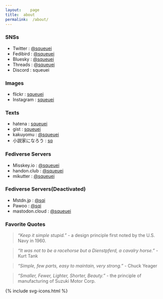 ```yaml
---
layout:    page
title:  about
permalink:  /about/
---
```


### SNSs

- Twitter : [@squeuei](https://twitter.com/squeuei)
- Fedibird : [@squeuei](https://fedibird.com/@squeuei)
- Bluesky : [@squeuei](https://bsky.app/profile/squeuei.bsky.social)
- Threads : [@squeuei](https://www.threads.net/@squeuei)
- Discord : squeuei

### Images

- flickr : [squeuei](http://flickr.com/photos/squeuei/)
- Instagram : [squeuei](https://www.instagram.com/squeuei/)

### Texts

- hatena : [squeuei](https://profile.hatena.ne.jp/squeuei/)
- gist : [squeuei](http://gist.github.com/squeuei)
- kakuyomu : [@squeuei](https://kakuyomu.jp/users/squeuei)
- 小説家になろう : [sq](https://mypage.syosetu.com/870370/)

### Fediverse Servers

- Misskey.io : [@squeuei](https://misskey.io/@squeuei)
- handon.club : [@squeuei](https://handon.club/@squeuei)
- mikutter : [@squeuei](https://social.mikutter.hachune.net/@squeuei)

### Fediverse Servers(Deactivated)

- Mstdn.jp : [@sqi](https://mstdn.jp/@sqi)
- Pawoo : [@sqi](https://pawoo.net/@sqi)
- mastodon.cloud : [@squeuei](https://mastodon.cloud/@squeuei)

### Favorite Quotes

> _“Keep it simple stupid.”_ - a design principle first noted by the U.S. Navy in 1960.

> _“It was not to be a racehorse but a Dienstpferd, a cavalry horse.”_ - Kurt Tank

> _“Simple, few parts, easy to maintain, very strong.”_ - Chuck Yeager

> _“Smaller, Fewer, Lighter, Shorter, Beauty.”_ -  the principle of manufacturing of Suzuki Motor Corp.

<link rel="stylesheet" href="{{ site.baseurl }}/assets/css/svg-icons.css">

<footer class="profile-icon-wrapper">
    <nav class="profile-icons">
        {% include svg-icons.html %}
    </nav>
</footer>
